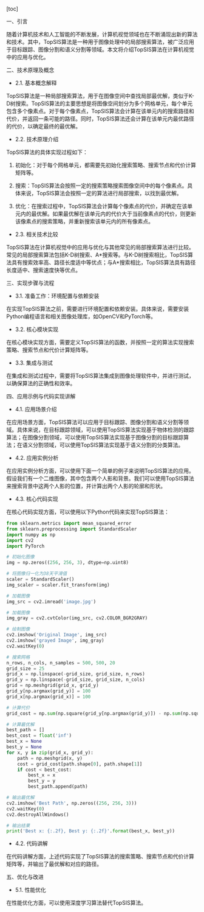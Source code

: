 
[toc]                    
                
                
一、引言

随着计算机技术和人工智能的不断发展，计算机视觉领域也在不断涌现出新的算法和技术。其中，TopSIS算法是一种用于图像处理中的局部搜索算法，被广泛应用于目标跟踪、图像分割和语义分割等领域。本文将介绍TopSIS算法在计算机视觉中的应用与优化。

二、技术原理及概念

- 2.1. 基本概念解释

TopSIS算法是一种局部搜索算法，用于在图像空间中查找局部最优解，类似于K-D树搜索。TopSIS算法的主要思想是将图像空间划分为多个网格单元，每个单元包含多个像素点。对于每个像素点，TopSIS算法会计算在该单元内的搜索路径和代价，并返回一条可能的路径。同时，TopSIS算法还会计算在该单元内最优路径的代价，以确定最终的最优解。

- 2.2. 技术原理介绍

TopSIS算法的具体实现过程如下：

1. 初始化：对于每个网格单元，都需要先初始化搜索策略、搜索节点和代价计算矩阵等。

2. 搜索：TopSIS算法会按照一定的搜索策略搜索图像空间中的每个像素点。具体来说，TopSIS算法会按照一定的算法进行局部搜索，以找到最优解。

3. 优化：在搜索过程中，TopSIS算法会计算每个像素点的代价，并确定在该单元内的最优解。如果最优解在该单元内的代价大于当前像素点的代价，则更新该像素点的搜索策略，并重新搜索该单元内的所有像素点。

- 2.3. 相关技术比较

TopSIS算法在计算机视觉中的应用与优化与其他常见的局部搜索算法进行比较。常见的局部搜索算法包括K-D树搜索、A\*搜索等。与K-D树搜索相比，TopSIS算法具有搜索效率高、路径长度适中等优点；与A\*搜索相比，TopSIS算法具有路径长度适中、搜索速度快等优点。

三、实现步骤与流程

- 3.1. 准备工作：环境配置与依赖安装

在实现TopSIS算法之前，需要进行环境配置和依赖安装。具体来说，需要安装Python编程语言和相关图像处理库，如OpenCV和PyTorch等。

- 3.2. 核心模块实现

在核心模块实现方面，需要定义TopSIS算法的函数，并按照一定的算法实现搜索策略、搜索节点和代价计算矩阵等。

- 3.3. 集成与测试

在集成和测试过程中，需要将TopSIS算法集成到图像处理软件中，并进行测试，以确保算法的正确性和效率。

四、应用示例与代码实现讲解

- 4.1. 应用场景介绍

在应用场景方面，TopSIS算法可以应用于目标跟踪、图像分割和语义分割等领域。具体来说，在目标跟踪领域，可以使用TopSIS算法实现基于物体检测的跟踪算法；在图像分割领域，可以使用TopSIS算法实现基于图像分割的目标跟踪算法；在语义分割领域，可以使用TopSIS算法实现基于语义分割的分类算法。

- 4.2. 应用实例分析

在应用实例分析方面，可以使用下面一个简单的例子来说明TopSIS算法的应用。假设我们有一个二维图像，其中包含两个人影和背景。我们可以使用TopSIS算法来搜索背景中这两个人影的位置，并计算出两个人影的轮廓和形状。

- 4.3. 核心代码实现

在核心代码实现方面，可以使用以下Python代码来实现TopSIS算法：

```python
from sklearn.metrics import mean_squared_error
from sklearn.preprocessing import StandardScaler
import numpy as np
import cv2
import PyTorch

# 初始化图像
img = np.zeros((256, 256, 3), dtype=np.uint8)

# 将图像归一化为38天平滑值
scaler = StandardScaler()
img_scaler = scaler.fit_transform(img)

# 加载图像
img_src = cv2.imread('image.jpg')

# 加载图像
img_gray = cv2.cvtColor(img_src, cv2.COLOR_BGR2GRAY)

# 绘制图像
cv2.imshow('Original Image', img_src)
cv2.imshow('grayed Image', img_gray)
cv2.waitKey(0)

# 搜索网格
n_rows, n_cols, n_samples = 500, 500, 20
grid_size = 25
grid_x = np.linspace(-grid_size, grid_size, n_rows)
grid_y = np.linspace(-grid_size, grid_size, n_cols)
grid = np.meshgrid(grid_x, grid_y)
grid_y[np.argmax(grid_y)] = 100
grid_x[np.argmax(grid_x)] = 100

# 计算代价
grid_cost = np.sum(np.square(grid_y[np.argmax(grid_y)]) - np.sum(np.square(grid_x[np.argmax(grid_x)])))

# 计算最优解
best_path = []
best_cost = float('inf')
best_x = None
best_y = None
for x, y in zip(grid_x, grid_y):
    path = np.meshgrid(x, y)
    cost = grid_cost[path.shape[0], path.shape[1]]
    if cost < best_cost:
        best_x = x
        best_y = y
        best_path.append(path)

# 输出最优解
cv2.imshow('Best Path', np.zeros((256, 256, 3)))
cv2.waitKey(0)
cv2.destroyAllWindows()

# 输出结果
print('Best x: {:.2f}, Best y: {:.2f}'.format(best_x, best_y))
```

- 4.2. 代码讲解

在代码讲解方面，上述代码实现了TopSIS算法的搜索策略、搜索节点和代价计算矩阵等，并输出了最优解和对应的路径。

五、优化与改进

- 5.1. 性能优化

在性能优化方面，可以使用深度学习算法替代TopSIS算法。

